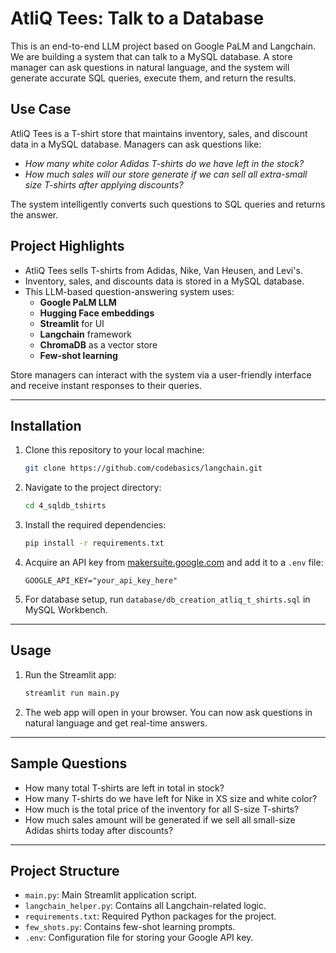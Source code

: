 # AtliQ Tees: Talk to a Database

This is an end-to-end LLM project based on Google PaLM and Langchain. We are building a system that can talk to a MySQL database. A store manager can ask questions in natural language, and the system will generate accurate SQL queries, execute them, and return the results.

## Use Case

AtliQ Tees is a T-shirt store that maintains inventory, sales, and discount data in a MySQL database. Managers can ask questions like:

- *How many white color Adidas T-shirts do we have left in the stock?*
- *How much sales will our store generate if we can sell all extra-small size T-shirts after applying discounts?*

The system intelligently converts such questions to SQL queries and returns the answer.

## Project Highlights

- AtliQ Tees sells T-shirts from Adidas, Nike, Van Heusen, and Levi's.
- Inventory, sales, and discounts data is stored in a MySQL database.
- This LLM-based question-answering system uses:
  - **Google PaLM LLM**
  - **Hugging Face embeddings**
  - **Streamlit** for UI
  - **Langchain** framework
  - **ChromaDB** as a vector store
  - **Few-shot learning**

Store managers can interact with the system via a user-friendly interface and receive instant responses to their queries.

---

## Installation

1. Clone this repository to your local machine:

    ```bash
    git clone https://github.com/codebasics/langchain.git
    ```

2. Navigate to the project directory:

    ```bash
    cd 4_sqldb_tshirts
    ```

3. Install the required dependencies:

    ```bash
    pip install -r requirements.txt
    ```

4. Acquire an API key from [makersuite.google.com](https://makersuite.google.com) and add it to a `.env` file:

    ```env
    GOOGLE_API_KEY="your_api_key_here"
    ```

5. For database setup, run `database/db_creation_atliq_t_shirts.sql` in MySQL Workbench.

---

## Usage

1. Run the Streamlit app:

    ```bash
    streamlit run main.py
    ```

2. The web app will open in your browser. You can now ask questions in natural language and get real-time answers.

---

## Sample Questions

- How many total T-shirts are left in total in stock?
- How many T-shirts do we have left for Nike in XS size and white color?
- How much is the total price of the inventory for all S-size T-shirts?
- How much sales amount will be generated if we sell all small-size Adidas shirts today after discounts?

---

## Project Structure

- `main.py`: Main Streamlit application script.
- `langchain_helper.py`: Contains all Langchain-related logic.
- `requirements.txt`: Required Python packages for the project.
- `few_shots.py`: Contains few-shot learning prompts.
- `.env`: Configuration file for storing your Google API key.
